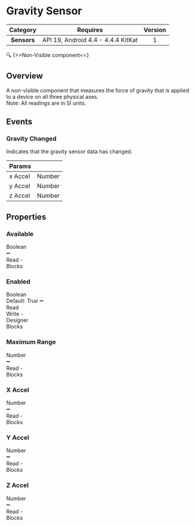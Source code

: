 # Gravity Sensor

| Category | Requires | Version |
|:--------:|:-------:|:--------:|
|**Sensors**|<span class="chip chip-any">API 19, Android 4.4 - 4.4.4 KitKat</span>|<span class="chip chip-number">1</span>|

:mag: {>>Non-Visible component<<}

## Overview

A non-visible component that measures the force of gravity that is applied to a device on all three physical axes.  
Note\: All readings are in SI units.

## Events

### Gravity Changed

Indicates that the gravity sensor data has changed.

<div class="block" ai2-block="event" not-rendered="true" value="%7B%22componentName%22:%20%22Gravity%20Sensor%22,%20%22name%22:%20%22Gravity%20Changed%22,%20%22param%22:%20%5B%22x%20Accel%22,%20%22y%20Accel%22,%20%22z%20Accel%22%5D%7D"></div>

| Params | []() |
|--------|------|
|x Accel|<span class="chip chip-number">Number</span>|
|y Accel|<span class="chip chip-number">Number</span>|
|z Accel|<span class="chip chip-number">Number</span>|

## Properties

### Available

<span style="user-select: none; white-space:pre-wrap;"><span class="chip chip-boolean">Boolean</span> :heavy_minus_sign: <span class="chip chip-rw">Read</span>  - <span class="chip chip-bd">Blocks</span></span>

<div class="block" ai2-block="property" not-rendered="true" value="%7B%22componentName%22:%20%22Gravity%20Sensor%22,%20%22name%22:%20%22Available%22,%20%22getter%22:%20true%7D"></div>

### Enabled

<span style="user-select: none; white-space:pre-wrap;"><span class="chip chip-boolean">Boolean</span> <span class="chip chip-boolean">Default: <i>True</i></span> :heavy_minus_sign: <span class="chip chip-rw">Read</span> <span class="chip chip-rw">Write</span>  - <span class="chip chip-bd">Designer</span> <span class="chip chip-bd">Blocks</span></span>

<div class="block" ai2-block="property" not-rendered="true" value="%7B%22componentName%22:%20%22Gravity%20Sensor%22,%20%22name%22:%20%22Enabled%22,%20%22getter%22:%20true%7D"></div>
<div class="block" ai2-block="property" not-rendered="true" value="%7B%22componentName%22:%20%22Gravity%20Sensor%22,%20%22name%22:%20%22Enabled%22,%20%22getter%22:%20false%7D"></div>

### Maximum Range

<span style="user-select: none; white-space:pre-wrap;"><span class="chip chip-number">Number</span> :heavy_minus_sign: <span class="chip chip-rw">Read</span>  - <span class="chip chip-bd">Blocks</span></span>

<div class="block" ai2-block="property" not-rendered="true" value="%7B%22componentName%22:%20%22Gravity%20Sensor%22,%20%22name%22:%20%22Maximum%20Range%22,%20%22getter%22:%20true%7D"></div>

### X Accel

<span style="user-select: none; white-space:pre-wrap;"><span class="chip chip-number">Number</span> :heavy_minus_sign: <span class="chip chip-rw">Read</span>  - <span class="chip chip-bd">Blocks</span></span>

<div class="block" ai2-block="property" not-rendered="true" value="%7B%22componentName%22:%20%22Gravity%20Sensor%22,%20%22name%22:%20%22X%20Accel%22,%20%22getter%22:%20true%7D"></div>

### Y Accel

<span style="user-select: none; white-space:pre-wrap;"><span class="chip chip-number">Number</span> :heavy_minus_sign: <span class="chip chip-rw">Read</span>  - <span class="chip chip-bd">Blocks</span></span>

<div class="block" ai2-block="property" not-rendered="true" value="%7B%22componentName%22:%20%22Gravity%20Sensor%22,%20%22name%22:%20%22Y%20Accel%22,%20%22getter%22:%20true%7D"></div>

### Z Accel

<span style="user-select: none; white-space:pre-wrap;"><span class="chip chip-number">Number</span> :heavy_minus_sign: <span class="chip chip-rw">Read</span>  - <span class="chip chip-bd">Blocks</span></span>

<div class="block" ai2-block="property" not-rendered="true" value="%7B%22componentName%22:%20%22Gravity%20Sensor%22,%20%22name%22:%20%22Z%20Accel%22,%20%22getter%22:%20true%7D"></div>
